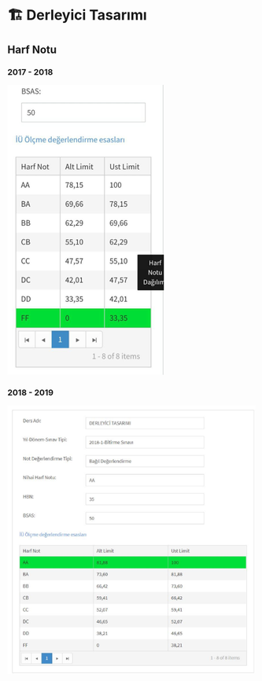 # 🏗 Derleyici Tasarımı 

## Harf Notu

### 2017 - 2018 

![](../../res/can_derleryici.png)

### 2018 - 2019

![](../../res/can_derleyici2.png)
